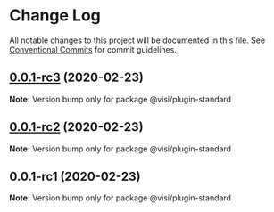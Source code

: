 # Change Log

All notable changes to this project will be documented in this file.
See [Conventional Commits](https://conventionalcommits.org) for commit guidelines.

## [0.0.1-rc3](https://github.com/neet/visible/compare/v0.0.1-rc2...v0.0.1-rc3) (2020-02-23)

**Note:** Version bump only for package @visi/plugin-standard





## [0.0.1-rc2](https://github.com/neet/visible/compare/v0.0.1-rc1...v0.0.1-rc2) (2020-02-23)

**Note:** Version bump only for package @visi/plugin-standard





## 0.0.1-rc1 (2020-02-23)

**Note:** Version bump only for package @visi/plugin-standard
